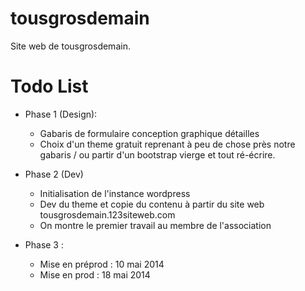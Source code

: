 tousgrosdemain
==============

Site web de tousgrosdemain.


Todo List
=========

* Phase 1 (Design):
    * Gabaris de formulaire
    conception graphique détailles
    * Choix d'un theme gratuit reprenant à peu de chose près notre gabaris / ou partir d'un bootstrap vierge et tout ré-écrire.

* Phase 2 (Dev)
    * Initialisation de l'instance wordpress
    * Dev du theme et copie  du contenu à partir du site web tousgrosdemain.123siteweb.com
    * On montre le premier travail au membre de l'association

* Phase 3 :
    * Mise en préprod : 10 mai 2014
    * Mise en prod : 18 mai 2014
